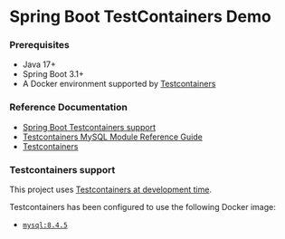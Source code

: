 # Spring Boot TestContainers Demo

### Prerequisites
 - Java 17+
 - Spring Boot 3.1+
 - A Docker environment supported by [Testcontainers](https://www.testcontainers.org/supported_docker_environment/)

### Reference Documentation

* [Spring Boot Testcontainers support](https://docs.spring.io/spring-boot/3.5.3/reference/testing/testcontainers.html#testing.testcontainers)
* [Testcontainers MySQL Module Reference Guide](https://java.testcontainers.org/modules/databases/mysql/)
* [Testcontainers](https://java.testcontainers.org/)

### Testcontainers support

This project uses [Testcontainers at development time](https://docs.spring.io/spring-boot/3.5.3/reference/features/dev-services.html#features.dev-services.testcontainers).

Testcontainers has been configured to use the following Docker image:

* [`mysql:8.4.5`](https://hub.docker.com/layers/library/mysql/8.4.5/images/sha256-a9885f5505512e670b35dca63672c93e84de5b38499ee0caa59565a05edc4e86)

